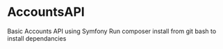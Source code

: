 # AccountsAPI
Basic Accounts API using Symfony
Run composer install from git bash to install dependancies
